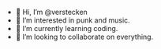 - 👋 Hi, I’m @verstecken
- 👀 I’m interested in punk and music.
- 🌱 I’m currently learning coding.
- 💞️ I’m looking to collaborate on everything.
